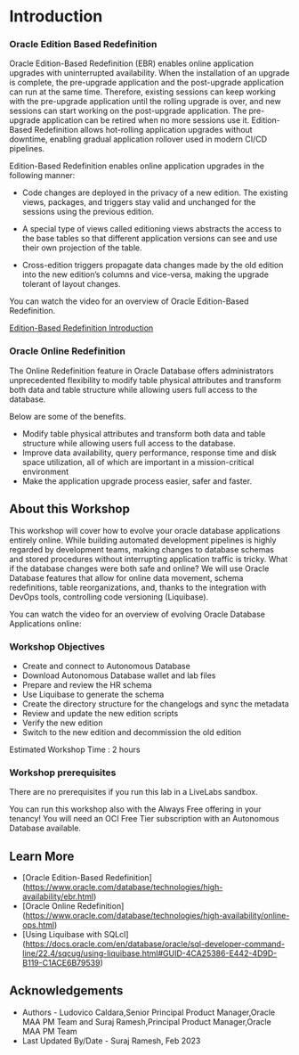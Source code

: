 # Introduction

### Oracle Edition Based Redefinition

Oracle Edition-Based Redefinition (EBR) enables online application upgrades with uninterrupted availability. When the installation of an upgrade is complete, the pre-upgrade application and the post-upgrade application can run at the same time. Therefore, existing sessions can keep working with the pre-upgrade application until the rolling upgrade is over, and new sessions can start working on the post-upgrade application. The pre-upgrade application can be retired when no more sessions use it. Edition-Based Redefinition allows hot-rolling application upgrades without downtime, enabling gradual application rollover used in modern CI/CD pipelines.

Edition-Based Redefinition enables online application upgrades in the following manner:

- Code changes are deployed in the privacy of a new edition. The existing views, packages, and triggers stay valid and unchanged for the sessions using the previous edition.

- A special type of views called editioning views abstracts the access to the base tables so that different application versions can see and use their own projection of the table.

- Cross-edition triggers propagate data changes made by the old edition into the new edition’s columns and vice-versa, making the upgrade tolerant of layout changes.

You can watch the video for an overview of Oracle Edition-Based Redefinition.

[Edition-Based Redefinition Introduction](videohub:1_p6bapnjx)

### Oracle Online Redefinition

The Online Redefinition feature in Oracle Database offers administrators unprecedented flexibility to modify table physical attributes and transform both data and table structure while allowing users full access to the database.

Below are some of the benefits.

- Modify table physical attributes and transform both data and table structure while allowing users full access to the database.
- Improve data availability, query performance, response time and disk space utilization, all of which are important in a mission-critical environment
- Make the application upgrade process easier, safer and faster.

## About this Workshop

This workshop will cover how to evolve your oracle database applications entirely online. While building automated development pipelines is highly regarded by development teams, making changes to database schemas and stored procedures without interrupting application traffic is tricky. What if the database changes were both safe and online? We will use Oracle Database features that allow for online data movement, schema redefinitions, table reorganizations, and, thanks to the integration with DevOps tools, controlling code versioning (Liquibase).

You can watch the video for an overview of evolving Oracle Database Applications online:

[](youtube:wwqDn63q3cw)

### Workshop Objectives

- Create and connect to Autonomous Database
- Download Autonomous Database wallet and lab files
- Prepare and review the HR schema
- Use Liquibase to generate the schema
- Create the directory structure for the changelogs and sync the metadata
- Review and update the new edition scripts
- Verify the new edition
- Switch to the new edition and decommission the old edition

Estimated Workshop Time : 2 hours

### Workshop prerequisites

There are no prerequisites if you run this lab in a LiveLabs sandbox.

You can run this workshop also with the Always Free offering in your tenancy! You will need an OCI Free Tier subscription with an Autonomous Database available.

## Learn More

- [Oracle Edition-Based Redefinition] (<https://www.oracle.com/database/technologies/high-availability/ebr.html>)
- [Oracle Online Redefinition] (<https://www.oracle.com/database/technologies/high-availability/online-ops.html>)
- [Using Liquibase with SQLcl] (<https://docs.oracle.com/en/database/oracle/sql-developer-command-line/22.4/sqcug/using-liquibase.html#GUID-4CA25386-E442-4D9D-B119-C1ACE6B79539>)

## Acknowledgements

- Authors - Ludovico Caldara,Senior Principal Product Manager,Oracle MAA PM Team and Suraj Ramesh,Principal Product Manager,Oracle MAA PM Team
- Last Updated By/Date - Suraj Ramesh, Feb 2023
